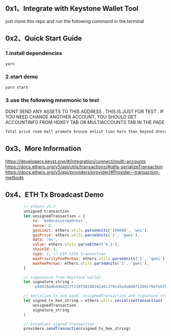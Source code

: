 ## 0x1、Integrate with Keystone Wallet Tool

just clone this repo and run the following command in the terminal

## 0x2、Quick Start Guide

### 1.install dependencies

```bash
yarn
```

### 2.start demo

```bash
yarn start
```

### 3.use the following mnemonic to test

DONT SEND ANY ASSETS TO THIS ADDRESS . THIS IS JUST FOR TEST . IF YOU NEED CHANGE ANOTHER ACCOUNT, YOU SHOULD GET ACCOUNTINFO FROM HDKEY TAB OR MULTIACCOUNTS TAB IN THE PAGE

```bash
fatal price room ball promote bronze enlist lion horn then beyond dress
```

## 0x3、More Information

https://developers.keyst.one/#/integration/connect/multi-accounts
https://docs.ethers.org/v5/api/utils/transactions/#utils-serializeTransaction
https://docs.ethers.org/v5/api/providers/provider/#Provider--transaction-methods

## 0x4、ETH Tx Broadcast Demo

```javascript
        // ethers v5.7
		unsigned transaction
		let unsignedTransaction = {
			to: '0xReceiverAddress',
			nonce: 0,
			gasLimit: ethers.utils.parseUnits('100000', 'wei'),
			gasPrice: ethers.utils.parseUnits('1', 'gwei'),
			data: '0x',
			value: ethers.utils.parseEther('0.1'),
			chainId: 1,
			type: 2, // EIP-1559 transaction
			maxPriorityFeePerGas: ethers.utils.parseUnits('1', 'gwei'),
			maxFeePerGas: ethers.utils.parseUnits('2', 'gwei'),
		}

		// siganature from keystone wallet
		let signature_string =
			'e84478a0bdd6d217f218f36260242a9c179cd3ade8d8f13861f6e7e67ba73d6c0ff2c1a1edde0ca6589bce28dd62c2a5bbee9a49f41a285a8a5509e23845c63600'

		// serialize tx use used  unsignedTransaction and signature_string to get signed transaction hex string
		let signed_tx_hex_string = ethers.utils.serializeTransaction(
			unsignedTransaction,
			signature_string
		)

		// broadcast signed transaction
		providers.sendTransaction(signed_tx_hex_string)
```
